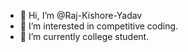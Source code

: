 - 👋 Hi, I’m @Raj-Kishore-Yadav
- 👀 I’m interested in competitive coding.
- 🌱 I’m currently college student.

 
 

<!---
Raj-Kishore-Yadav/Raj-Kishore-Yadav is a ✨ special ✨ repository because its `README.md` (this file) appears on your GitHub profile.
You can click the Preview link to take a look at your changes.
--->
